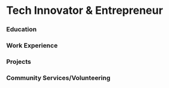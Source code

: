 # Tech Innovator & Entrepreneur
### Education


### Work Experience 


### Projects 


### Community Services/Volunteering 
